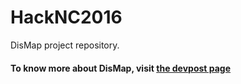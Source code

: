 # HackNC2016
DisMap project repository. 
#### To know more about DisMap, visit [the devpost page](www.devpost.com/software/dismap)
